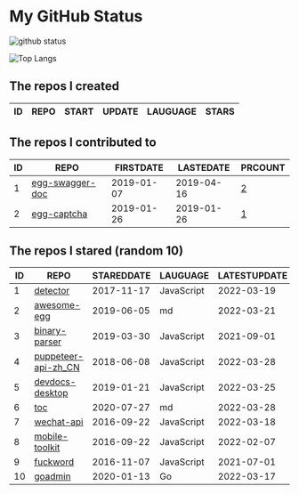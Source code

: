 # My GitHub Status

<img src="https://github-readme-stats-1.yihong0618.vercel.app/api?username=jc-lathander&show_icons=true&&&hide_title=true&count_private=true" alt="github status" />

![Top Langs](https://github-readme-stats-1.yihong0618.vercel.app/api/top-langs/?username=jc-lathander&layout=compact)

<!--START_SECTION:my_github-->
## The repos I created
| ID | REPO | START | UPDATE | LAUGUAGE | STARS |
|----|------|-------|--------|----------|-------|

## The repos I contributed to
| ID |                                REPO                                | FIRSTDATE  | LASTEDATE  |                                          PRCOUNT                                           |
|----|--------------------------------------------------------------------|------------|------------|--------------------------------------------------------------------------------------------|
|  1 | [egg-swagger-doc](https://github.com/Yanshijie-EL/egg-swagger-doc) | 2019-01-07 | 2019-04-16 | [2](https://github.com/Yanshijie-EL/egg-swagger-doc/pulls?q=is%3Apr+author%3Ajc-lathander) |
|  2 | [egg-captcha](https://github.com/Raoul1996/egg-captcha)            | 2019-01-26 | 2019-01-26 | [1](https://github.com/Raoul1996/egg-captcha/pulls?q=is%3Apr+author%3Ajc-lathander)        |

## The repos I stared (random 10)
| ID |                                  REPO                                  | STAREDDATE |  LAUGUAGE  | LATESTUPDATE |
|----|------------------------------------------------------------------------|------------|------------|--------------|
|  1 | [detector](https://github.com/hotoo/detector)                          | 2017-11-17 | JavaScript | 2022-03-19   |
|  2 | [awesome-egg](https://github.com/eggjs/awesome-egg)                    | 2019-06-05 | md         | 2022-03-21   |
|  3 | [binary-parser](https://github.com/Ericbla/binary-parser)              | 2019-03-30 | JavaScript | 2021-09-01   |
|  4 | [puppeteer-api-zh_CN](https://github.com/zhaoqize/puppeteer-api-zh_CN) | 2018-06-08 | JavaScript | 2022-03-28   |
|  5 | [devdocs-desktop](https://github.com/egoist/devdocs-desktop)           | 2019-01-21 | JavaScript | 2022-03-25   |
|  6 | [toc](https://github.com/cncf/toc)                                     | 2020-07-27 | md         | 2022-03-28   |
|  7 | [wechat-api](https://github.com/node-webot/wechat-api)                 | 2016-09-22 | JavaScript | 2022-03-18   |
|  8 | [mobile-toolkit](https://github.com/angular/mobile-toolkit)            | 2016-09-22 | JavaScript | 2022-02-07   |
|  9 | [fuckword](https://github.com/NextZeus/fuckword)                       | 2016-11-07 | JavaScript | 2021-07-01   |
| 10 | [goadmin](https://github.com/CrazyRocks/goadmin)                       | 2020-01-13 | Go         | 2022-03-17   |

<!--END_SECTION:my_github-->
